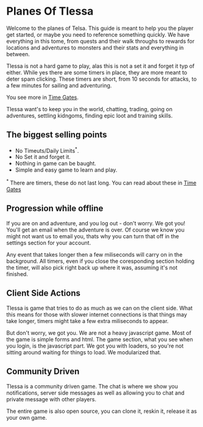 # Planes Of Tlessa

Welcome to the planes of Telsa. This guide is meant to help you the player get started, or maybe you need to reference something quickly. We have everything in this tome, from quests and their walk throughs to rewards for locations and adventures to monsters and their stats and everything in between.

Tlessa is not a hard game to play, alas this is not a set it and forget it typ of  either. While yes there are some timers in place, they are more meant to deter spam clicking. These timers are short, from 10 seconds for attacks, to a few minutes for sailing and adventuring.

You see more in [Time Gates]('/information/time-gates').

Tlessa want's to keep you in the world, chatting, trading, going on adventures, settling kidngoms, finding epic loot and training skills.

## The biggest selling points

- No Timeuts/Daily Limits<sup>*</sup>.
- No Set it and forget it.
- Nothing in game can be baught.
- Simple and easy game to learn and play.

<sup>*</sup> There are timers, these do not last long. You can read about these in [Time Gates]()

## Progression while offline

If you are on and adventure, and you log out - don't worry. We got you! You'll get an email when the adventure is over. Of course we know you might not want us to email you, thats why you can turn that off in the settings section for your account.

Any event that takes longer then a few miliseconds will carry on in the background. All timers, even if you close the coresponding section holding the timer, will also pick right back up where it was, assuming it's not finished.

## Client Side Actions

Tlessa is game that tries to do as much as we can on the client side. What this means for those with slower internet connections is that things may take longer, timers might take a few extra miliseconds to appear.

But don't worry, we got you. We are not a heavy javascript game. Most of the game is simple forms and html. The game section, what you see when you login, is the javascript part. We got you with loaders, so you're not sitting around waiting for things to load. We modularized that.

## Community Driven

Tlessa is a community driven game. The chat is where we show you notifications, server side messages as well as allowing you to chat and private message with other players.

The entire game is also open source, you can clone it, reskin it, release it as your own game.